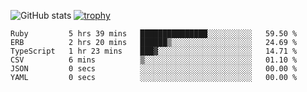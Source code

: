 ![GitHub stats](https://github-readme-stats.vercel.app/api?username=ksk001100&show_icons=true&theme=tokyonight)
[![trophy](https://github-profile-trophy.vercel.app/?username=ksk001100&theme=onedark)](https://github.com/ryo-ma/github-profile-trophy)

<!--START_SECTION:waka-->

```text
Ruby         5 hrs 39 mins   ███████████████░░░░░░░░░░   59.50 %
ERB          2 hrs 20 mins   ██████▒░░░░░░░░░░░░░░░░░░   24.69 %
TypeScript   1 hr 23 mins    ███▓░░░░░░░░░░░░░░░░░░░░░   14.71 %
CSV          6 mins          ▒░░░░░░░░░░░░░░░░░░░░░░░░   01.10 %
JSON         0 secs          ░░░░░░░░░░░░░░░░░░░░░░░░░   00.00 %
YAML         0 secs          ░░░░░░░░░░░░░░░░░░░░░░░░░   00.00 %
```

<!--END_SECTION:waka-->

